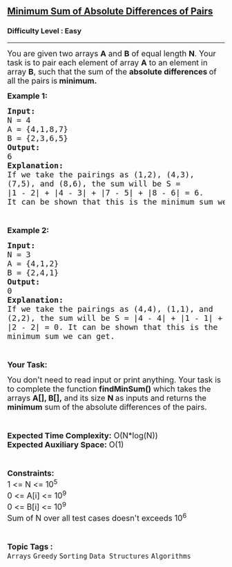 <h2><a href="https://www.geeksforgeeks.org/problems/minimum-sum-of-absolute-differences-of-pairs/1?page=2&difficulty=School,Basic,Easy,Medium&status=unsolved&sortBy=accuracy">Minimum Sum of Absolute Differences of Pairs</a></h2><h3>Difficulty Level : Easy</h3><hr><div class="problems_problem_content__Xm_eO"><p><span style="font-size:18px">You are given two arrays <strong>A</strong>&nbsp;and <strong>B</strong>&nbsp;of equal length <strong>N</strong>. Your task is to pair each element of array <strong>A</strong>&nbsp;to an element in array <strong>B</strong>, such that the sum&nbsp;of the&nbsp;<strong>absolute differences </strong>of all the pairs<strong> </strong>is<strong> minimum.</strong></span></p>

<p><span style="font-size:18px"><strong>Example 1:</strong></span></p>

<pre><span style="font-size:18px"><strong>Input:</strong></span>
<span style="font-size:18px">N = 4</span>
<span style="font-size:18px">A = {4,1,8,7}</span>
<span style="font-size:18px">B = {2,3,6,5}</span>
<span style="font-size:18px"><strong>Output:</strong></span>
<span style="font-size:18px">6</span>
<strong><span style="font-size:18px">Explanation:</span></strong>
<span style="font-size:18px">If we take the pairings as (1,2), (4,3),
(7,5), and (8,6), the sum will be S =
|1 - 2| + |4 - 3| + |7 - 5| + |8 - 6| = 6.
It can be shown that this is the minimum sum we can get.</span>
</pre>

<p>&nbsp;</p>

<p><span style="font-size:18px"><strong>Example 2:</strong></span></p>

<pre><span style="font-size:18px"><strong>Input:</strong></span>
<span style="font-size:18px">N = 3</span>
<span style="font-size:18px">A = {4,1,2}</span>
<span style="font-size:18px">B = {2,4,1}</span>
<span style="font-size:18px"><strong>Output:</strong></span>
<span style="font-size:18px">0</span>
<strong><span style="font-size:18px">Explanation:</span></strong>
<span style="font-size:18px">If we take the pairings as (4,4), (1,1), and
(2,2), the sum will be S = |4 - 4| + |1 - 1| +
|2 - 2| = 0. It can be shown that this is the
minimum sum we can get.</span></pre>

<p>&nbsp;</p>

<p><span style="font-size:18px"><strong>Your Task:</strong></span></p>

<p><span style="font-size:18px">You don't need to read input or print anything. Your task is to complete the function <strong>findMinSum()</strong>&nbsp;which takes the arrays&nbsp;<strong>A[], B[],</strong>&nbsp;and its size <strong>N&nbsp;</strong>as inputs and returns the <strong>minimum</strong> sum of the absolute differences of the pairs.</span></p>

<p>&nbsp;</p>

<p><span style="font-size:18px"><strong>Expected Time Complexity:</strong>&nbsp;O(N*log(N))<br>
<strong>Expected Auxiliary Space:</strong>&nbsp;O(1)</span></p>

<p>&nbsp;</p>

<p><span style="font-size:18px"><strong>Constraints:</strong></span><br>
<span style="font-size:18px">1 &lt;= N&nbsp;&lt;= 10<sup>5</sup><br>
0 &lt;= A[i] &lt;= 10<sup>9</sup><br>
0 &lt;= B[i] &lt;= 10<sup>9</sup><br>
Sum of N over all test cases doesn't exceeds 10<sup>6</sup></span></p>
</div><br><p><span style=font-size:18px><strong>Topic Tags : </strong><br><code>Arrays</code>&nbsp;<code>Greedy</code>&nbsp;<code>Sorting</code>&nbsp;<code>Data Structures</code>&nbsp;<code>Algorithms</code>&nbsp;
